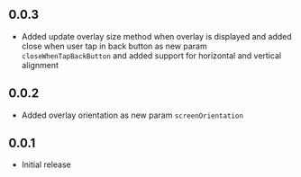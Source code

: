 ## 0.0.3

* Added update overlay size method when overlay is displayed and added close when user tap in back button as new param `closeWhenTapBackButton` and added support for horizontal and vertical alignment

## 0.0.2

* Added overlay orientation as new param `screenOrientation`

## 0.0.1

* Initial release
